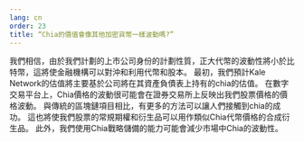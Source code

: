 ```yaml
---
lang: cn
order: 23
title: “Chia的價值會像其他加密貨幣一樣波動嗎?”
---
```


我們相信，由於我們計劃的上市公司身份的計劃性質，正大代幣的波動性將小於比特幣，這將使金融機構可以對沖和利用代幣和股本。 最初，我們預計Kale Network的估值將主要基於公司將在其資產負債表上持有的chia的估值。 在數字交易平台上，Chia價格的波動很可能會在證券交易所上反映出我們股票價格的價格波動。 與傳統的區塊鏈項目相比，有更多的方法可以讓人們接觸到chia的成功。 這也將使我們股票的常規期權和衍生品可以用作類似Chia代幣價格的合成衍生品。 此外，我們使用Chia戰略儲備的能力可能會減少市場中Chia的波動性。
